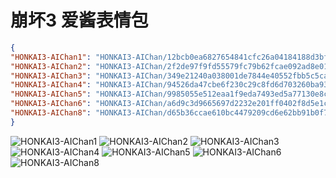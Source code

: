 # 崩坏3 爱酱表情包

```json
{
"HONKAI3-AIChan1": "HONKAI3-AIChan/12bcb0ea6827654841cfc26a04184188d3bf3c13.gif",
"HONKAI3-AIChan2": "HONKAI3-AIChan/2f2de97f9fd55579fc79b62fcae092ad8e011f6f.png",
"HONKAI3-AIChan3": "HONKAI3-AIChan/349e21240a038001de7844e40552fbb5c5ca93df.jpg",
"HONKAI3-AIChan4": "HONKAI3-AIChan/94526da47cbe6f230c29c8fd6d703260ba93c879.png",
"HONKAI3-AIChan5": "HONKAI3-AIChan/9985055e512eaa1f9eda7493ed5a77130e8c5a49.jpg",
"HONKAI3-AIChan6": "HONKAI3-AIChan/a6d9c3d9665697d2232e201ff0402f8d5e1c3b10.jpg",
"HONKAI3-AIChan8": "HONKAI3-AIChan/d65b36ccae610bc4479209cd6e62bb91b0f76188.jpg",
}
```
![HONKAI3-AIChan1](https://valinecdn.bili33.top/HONKAI3-AIChan/12bcb0ea6827654841cfc26a04184188d3bf3c13.gif)
![HONKAI3-AIChan2](https://valinecdn.bili33.top/HONKAI3-AIChan/2f2de97f9fd55579fc79b62fcae092ad8e011f6f.png)
![HONKAI3-AIChan3](https://valinecdn.bili33.top/HONKAI3-AIChan/349e21240a038001de7844e40552fbb5c5ca93df.jpg)
![HONKAI3-AIChan4](https://valinecdn.bili33.top/HONKAI3-AIChan/94526da47cbe6f230c29c8fd6d703260ba93c879.png)
![HONKAI3-AIChan5](https://valinecdn.bili33.top/HONKAI3-AIChan/9985055e512eaa1f9eda7493ed5a77130e8c5a49.jpg)
![HONKAI3-AIChan6](https://valinecdn.bili33.top/HONKAI3-AIChan/a6d9c3d9665697d2232e201ff0402f8d5e1c3b10.jpg)
![HONKAI3-AIChan8](https://valinecdn.bili33.top/HONKAI3-AIChan/d65b36ccae610bc4479209cd6e62bb91b0f76188.jpg)

